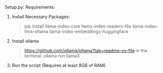 Setup.py:
Requirements:
1. Install Necessary Packages:
    >pip install llama-index-core llama-index-readers-file llama-index-llms-ollama llama-index-embeddings-huggingface
2. Install ollama
    >https://github.com/ollama/ollama?tab=readme-ov-file
    > in the terminal: ollama run llama3
3. Run the script (Requires at least 8GB of RAM)
